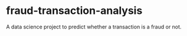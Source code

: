 # fraud-transaction-analysis
A data science project to predict whether a transaction is a fraud or not.

